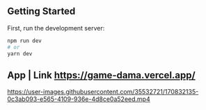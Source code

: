 ## Getting Started

First, run the development server:

```bash
npm run dev
# or
yarn dev
```

## App | Link https://game-dama.vercel.app/

https://user-images.githubusercontent.com/35532721/170832135-0c3ab093-e565-4109-936e-4d8ce0a52eed.mp4
